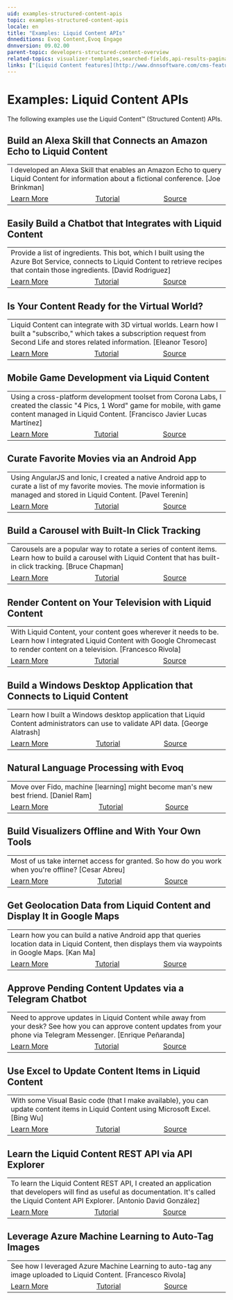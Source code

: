 ```yaml
---
uid: examples-structured-content-apis
topic: examples-structured-content-apis
locale: en
title: "Examples: Liquid Content APIs"
dnneditions: Evoq Content,Evoq Engage
dnnversion: 09.02.00
parent-topic: developers-structured-content-overview
related-topics: visualizer-templates,searched-fields,api-results-pagination,about-structured-content-apis,structured-content-overview,api-overview
links: ["[Liquid Content features](http://www.dnnsoftware.com/cms-features/about-liquid-content)","[Built with DNN](http://www.builtwithdnn.com)"]
---
```


# Examples: Liquid Content APIs

The following examples use the Liquid Content™ (Structured Content) APIs.

## Build an Alexa Skill that Connects an Amazon Echo to Liquid Content
<table>
    <tr>
        <td colspan="3">
            I developed an Alexa Skill that enables an Amazon Echo to query Liquid Content for information about a fictional conference. [Joe Brinkman]
        </td>
    </tr>
    <tr>
        <td><a href="http://www.builtwithdnn.com/Blog/build-an-alexa-skill-that-connects-an-amazon" target="_blank">Learn More</a></td>
        <td><a href="https://github.com/dnnsoftware/Dnn.Evoq.LiquidContent.Samples.Public/blob/master/Alexa.LiquidSummit/Readme.md" target="_blank">Tutorial</a></td>
        <td><a href="https://github.com/dnnsoftware/Dnn.Evoq.LiquidContent.Samples.Public/tree/master/Alexa.LiquidSummit" target="_blank">Source</a></td>
    </tr>
</table>

## Easily Build a Chatbot that Integrates with Liquid Content

<table>
    <tr>
        <td colspan="3">
            Provide a list of ingredients. This bot, which I built using the Azure Bot Service, connects to Liquid Content to retrieve recipes that contain those ingredients. [David Rodriguez]
        </td>
    </tr>
    <tr>
        <td><a href="http://www.builtwithdnn.com/Blog/easily-build-a-chatbot-that-integrates-with-l" target="_blank">Learn More</a></td>
        <td><a href="https://github.com/dnnsoftware/Dnn.Evoq.LiquidContent.Samples.Public/blob/master/Bots.Azure/README.md" target="_blank">Tutorial</a></td>
        <td><a href="https://github.com/dnnsoftware/Dnn.Evoq.LiquidContent.Samples.Public/blob/master/Bots.Azure/" target="_blank">Source</a></td>
    </tr>
</table>

## Is Your Content Ready for the Virtual World?

<table>
    <tr>
        <td colspan="3">
            Liquid Content can integrate with 3D virtual worlds. Learn how I built a "subscribo," which takes a subscription request from Second Life and stores related information. [Eleanor Tesoro]
        </td>
    </tr>
    <tr>
        <td><a href="http://www.builtwithdnn.com/Blog/is-your-content-ready-for-the-virtual-world" target="_blank">Learn More</a></td>
        <td><a href="https://github.com/dnnsoftware/Dnn.Evoq.LiquidContent.Samples.Public/blob/master/Integration.SecondLife/README.md" target="_blank">Tutorial</a></td>
        <td><a href="https://github.com/dnnsoftware/Dnn.Evoq.LiquidContent.Samples.Public/blob/master/Integration.SecondLife/" target="_blank">Source</a></td>
    </tr>
</table>

## Mobile Game Development via Liquid Content

<table>
    <tr>
        <td colspan="3">
            Using a cross-platform development toolset from Corona Labs, I created the classic "4 Pics, 1 Word" game for mobile, with game content managed in Liquid Content. [Francisco Javier Lucas Martínez]
        </td>
    </tr>
    <tr>
        <td><a href="http://www.builtwithdnn.com/Blog/mobile-game-development-via-liquid-content" target="_blank">Learn More</a></td>
        <td><a href="https://github.com/dnnsoftware/Dnn.Evoq.LiquidContent.Samples.Public/blob/master/Mobile.Game/README.md" target="_blank">Tutorial</a></td>
        <td><a href="https://github.com/dnnsoftware/Dnn.Evoq.LiquidContent.Samples.Public/tree/master/Mobile.Game" target="_blank">Source</a></td>
    </tr>
</table>

## Curate Favorite Movies via an Android App

<table>
    <tr>
        <td colspan="3">
            Using AngularJS and Ionic, I created a native Android app to curate a list of my favorite movies. The movie information is managed and stored in Liquid Content. [Pavel Terenin]
        </td>
    </tr>
    <tr>
        <td><a href="http://www.builtwithdnn.com/Blog/curate-favorite-movies-via-an-android-app" target="_blank">Learn More</a></td>
        <td><a href="https://github.com/dnnsoftware/Dnn.Evoq.LiquidContent.Samples.Public/blob/master/Mobile.Ionic.Android/README.md" target="_blank">Tutorial</a></td>
        <td><a href="https://github.com/dnnsoftware/Dnn.Evoq.LiquidContent.Samples/tree/master/Pavel/src" target="_blank">Source</a></td>
    </tr>
</table>

## Build a Carousel with Built-In Click Tracking

<table>
    <tr>
        <td colspan="3">
            Carousels are a popular way to rotate a series of content items. Learn how to build a carousel with Liquid Content that has built-in click tracking. [Bruce Chapman]
        </td>
    </tr>
    <tr>
        <td><a href="http://www.builtwithdnn.com/Blog/build-a-carousel-with-built-in-click-tracking" target="_blank">Learn More</a></td>
        <td><a href="https://github.com/dnnsoftware/Dnn.Evoq.LiquidContent.Samples.Public/blob/master/Visualizers.AnalyticsCTA/ReadMe.md" target="_blank">Tutorial</a></td>
        <td><a href="https://github.com/dnnsoftware/Dnn.Evoq.LiquidContent.Samples.Public/tree/master/Visualizers.AnalyticsCTA" target="_blank">Source</a></td>
    </tr>
</table>

## Render Content on Your Television with Liquid Content

<table>
    <tr>
       <td colspan="3">
            With Liquid Content, your content goes wherever it needs to be. Learn how I integrated Liquid Content with Google Chromecast to render content on a television. [Francesco Rivola]
    </tr>
    <tr>
        <td><a href="http://www.builtwithdnn.com/Blog/render-content-on-your-television-with-liquid" target="_blank">Learn More</a></td>
        <td><a href="https://github.com/dnnsoftware/Dnn.Evoq.LiquidContent.Samples.Public/blob/master/Integration.ChromeCast/README.md" target="_blank">Tutorial</a></td>
        <td><a href="https://github.com/dnnsoftware/Dnn.Evoq.LiquidContent.Samples.Public/tree/master/Integration.ChromeCast/src" target="_blank">Source</a></td>
    </tr>
</table>

## Build a Windows Desktop Application that Connects to Liquid Content

<table>
    <tr>
        <td colspan="3">
            Learn how I built a Windows desktop application that Liquid Content administrators can use to validate API data. [George Alatrash]
        </td>
    </tr>
    <tr>
        <td><a href="http://www.builtwithdnn.com/Blog/build-a-windows-desktop-application-that-conn" target="_blank">Learn More</a></td>
        <td><a href="https://github.com/dnnsoftware/Dnn.Evoq.LiquidContent.Samples.Public/blob/master/WinForms/README.md" target="_blank">Tutorial</a></td>
        <td><a href="https://github.com/dnnsoftware/Dnn.Evoq.LiquidContent.Samples.Public/tree/master/WinForms/src" target="_blank">Source</a></td>
    </tr>
</table>

## Natural Language Processing with Evoq

<table>
    <tr>
        <td colspan="3">
            Move over Fido, machine [learning] might become man's new best friend. [Daniel Ram]
        </td>
    </tr>
    <tr>
        <td><a href="http://www.builtwithdnn.com/Blog/natural-language-processing-with-evoq" target="_blank">Learn More</a></td>
        <td><a href="https://github.com/dnnsoftware/Dnn.Evoq.LiquidContent.Samples/blob/master/Daniel/README.md" target="_blank">Tutorial</a></td>
        <td><a href="https://github.com/dnnsoftware/Dnn.Evoq.LiquidContent.Samples/tree/master/Daniel" target="_blank">Source</a></td>
    </tr>
</table>

## Build Visualizers Offline and With Your Own Tools

<table>
    <tr>
        <td colspan="3">
            Most of us take internet access for granted. So how do you work when you're offline? [Cesar Abreu]
        </td>
    </tr>
    <tr>
        <td><a href="http://www.builtwithdnn.com/Blog/build-visualizers-offline-and-with-your-own-t" target="_blank">Learn More</a></td>
        <td><a href="https://github.com/dnnsoftware/Dnn.Evoq.LiquidContent.Samples.Public/blob/master/OfflineVisualizerSync/README.md" target="_blank">Tutorial</a></td>
        <td><a href="https://github.com/dnnsoftware/Dnn.Evoq.LiquidContent.Samples.Public/tree/master/OfflineVisualizerSync/src" target="_blank">Source</a></td>
    </tr>
</table>

## Get Geolocation Data from Liquid Content and Display It in Google Maps

<table>
    <tr>
        <td colspan="3">
            Learn how you can build a native Android app that queries location data in Liquid Content, then displays them via waypoints in Google Maps. [Kan Ma]
        </td>
    </tr>
    <tr>
        <td><a href="http://www.builtwithdnn.com/Blog/get-geolocation-data-from-liquid-content-and" target="_blank">Learn More</a></td>
        <td><a href="https://github.com/dnnsoftware/Dnn.Evoq.LiquidContent.Samples.Public/blob/master/Mobile.ReactNative.Android/README.md" target="_blank">Tutorial</a></td>
        <td><a href="https://github.com/dnnsoftware/Dnn.Evoq.LiquidContent.Samples.Public/blob/master/Mobile.ReactNative.Android/" target="_blank">Source</a></td>
    </tr>
</table>

## Approve Pending Content Updates via a Telegram Chatbot

<table>
    <tr>
        <td colspan="3">
            Need to approve updates in Liquid Content while away from your desk? See how you can approve content updates from your phone via Telegram Messenger. [Enrique Peñaranda]
        </td>
    </tr>
    <tr>
        <td><a href="http://www.builtwithdnn.com/Blog/approve-pending-content-updates-via-a-telegra" target="_blank">Learn More</a></td>
        <td><a href="https://github.com/dnnsoftware/Dnn.Evoq.LiquidContent.Samples.Public/blob/master/Bots.Telegram/README.md" target="_blank">Tutorial</a></td>
        <td><a href="https://github.com/dnnsoftware/Dnn.Evoq.LiquidContent.Samples.Public/tree/master/Bots.Telegram" target="_blank">Source</a></td>
    </tr>
</table>

## Use Excel to Update Content Items in Liquid Content

<table>
    <tr>
        <td colspan="3">
            With some Visual Basic code (that I make available), you can update content items in Liquid Content using Microsoft Excel. [Bing Wu]
        </td>
    </tr>
    <tr>
        <td><a href="http://www.builtwithdnn.com/Blog/use-excel-to-update-content-items-in-liquid-c" target="_blank">Learn More</a></td>
        <td><a href="https://github.com/dnnsoftware/Dnn.Evoq.LiquidContent.Samples.Public/blob/master/Integration.Excel/README.md" target="_blank">Tutorial</a></td>
        <td><a href="https://github.com/dnnsoftware/Dnn.Evoq.LiquidContent.Samples.Public/tree/master/Integration.Excel" target="_blank">Source</a></td>
    </tr>
</table>

## Learn the Liquid Content REST API via API Explorer

<table>
    <tr>
        <td colspan="3">
            To learn the Liquid Content REST API, I created an application that developers will find as useful as documentation. It's called the Liquid Content API Explorer. [Antonio David González]
        </td>
    </tr>
    <tr>
        <td><a href="http://www.builtwithdnn.com/Blog/learn-the-liquid-content-rest-api-via-api-exp" target="_blank">Learn More</a></td>
        <td><a href="https://github.com/dnnsoftware/Dnn.Evoq.LiquidContent.Samples.Public/blob/master/APIExplorer/README.md" target="_blank">Tutorial</a></td>
        <td><a href="https://github.com/dnnsoftware/Dnn.Evoq.LiquidContent.Samples.Public/tree/master/APIExplorer" target="_blank">Source</a></td>
    </tr>
</table>

## Leverage Azure Machine Learning to Auto-Tag Images

<table>
    <tr>
        <td colspan="3">
            See how I leveraged Azure Machine Learning to auto-tag any image uploaded to Liquid Content. [Francesco Rivola]
        </td>
    </tr>
    <tr>
        <td><a href="http://www.builtwithdnn.com/Blog/leverage-azure-machine-learning-to-auto-tag-i" target="_blank">Learn More</a></td>
        <td><a href="https://github.com/dnnsoftware/Dnn.Evoq.LiquidContent.Samples.Public/blob/master/AI.Vision/README.md" target="_blank">Tutorial</a></td>
        <td><a href="https://github.com/dnnsoftware/Dnn.Evoq.LiquidContent.Samples.Public/tree/master/AI.Vision" target="_blank">Source</a></td>
    </tr>
</table>